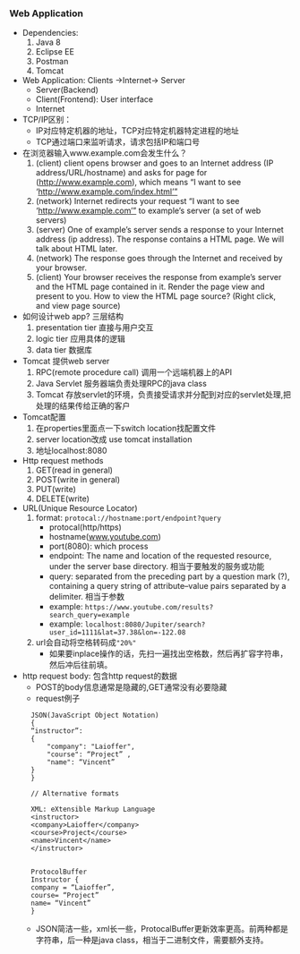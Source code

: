 ### Web Application

+ Dependencies:
  1. Java 8
  2. Eclipse EE
  3. Postman
  4. Tomcat
+ Web Application: Clients ->Internet-> Server
  + Server(Backend)
  + Client(Frontend): User interface
  + Internet
+ TCP/IP区别：
  + IP对应特定机器的地址，TCP对应特定机器特定进程的地址
  + TCP通过端口来监听请求，请求包括IP和端口号
+ 在浏览器输入www.example.com会发生什么？
  1. (client) client opens browser and goes to an Internet address (IP address/URL/hostname) and asks for page for (http://www.example.com), which means “I want to see ‘http://www.example.com/index.html’”
  2. (network) Internet redirects your request “I want to see ‘http://www.example.com’” to example’s server (a set of web servers)
  3. (server) One of example’s server sends a response to your Internet address (ip address). The response contains a HTML page. We will talk about HTML later.
  4. (network) The response goes through the Internet and received by your browser.
  5. (client) Your browser receives the response from example’s server and the HTML page contained in it. Render the page view and present to you. How to view the HTML page source? (Right click, and view page source) 
+ 如何设计web app? 三层结构
  1. presentation tier 直接与用户交互
  2. logic tier 应用具体的逻辑
  3. data tier 数据库
+ Tomcat 提供web server
  1. RPC(remote procedure call) 调用一个远端机器上的API
  2. Java Servlet 服务器端负责处理RPC的java class
  3. Tomcat 存放servlet的环境，负责接受请求并分配到对应的servlet处理,把处理的结果传给正确的客户
+ Tomcat配置
  1. 在properties里面点一下switch location找配置文件
  2. server location改成 use tomcat installation
  3. 地址localhost:8080
+ Http request methods
  1. GET(read in general)
  2. POST(write in general)
  3. PUT(write)
  4. DELETE(write)
+ URL(Unique Resource Locator)
  1. format: ```protocal://hostname:port/endpoint?query```
      + protocal(http/https)
      + hostname(www.youtube.com)
      + port(8080): which process
      + endpoint: The name and location of the requested resource, under the server base directory. 相当于要触发的服务或功能
      + query: separated from the preceding part by a question mark (?), containing a query string of attribute–value pairs separated by a delimiter. 相当于参数
      + example: ```https://www.youtube.com/results?search_query=example```
      + example: ```localhost:8080/Jupiter/search?user_id=1111&lat=37.38&lon=-122.08```
  2. url会自动将空格转码成```"20%"```
      + 如果要inplace操作的话，先扫一遍找出空格数，然后再扩容字符串，然后冲后往前填。
+ http request body: 包含http request的数据
  + POST的body信息通常是隐藏的,GET通常没有必要隐藏
  + request例子
  ```
    JSON(JavaScript Object Notation)
    {
    “instructor”: 
    {
        "company": "Laioffer",
        "course": “Project” ,
        "name": “Vincent”
    }  
    }

    // Alternative formats

    XML: eXtensible Markup Language
    <instructor>
    <company>Laioffer</company>
    <course>Project</course>
    <name>Vincent</name>
    </instructor>


    ProtocolBuffer
    Instructor {
    company = “Laioffer”,
    course= “Project”
    name= “Vincent”
    }
    ```
  + JSON简洁一些，xml长一些，ProtocalBuffer更新效率更高。前两种都是字符串，后一种是java class，相当于二进制文件，需要额外支持。
  







